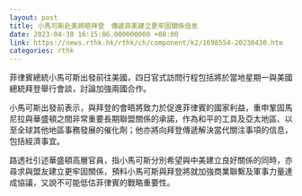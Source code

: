 ```yaml
---
layout: post
title: 小馬可斯赴美將晤拜登　傳遞菲美建立更牢固關係信息
date: 2023-04-30 16:15:06.000000000 +08:00
link: https://news.rthk.hk/rthk/ch/component/k2/1698554-20230430.htm
categories: rthk
---
```


菲律賓總統小馬可斯出發前往美國，四日官式訪問行程包括將於當地星期一與美國總統拜登舉行會談，討論加強兩國合作。

小馬可斯出發前表示，與拜登的會晤將致力於促進菲律賓的國家利益，重申鞏固馬尼拉與華盛頓之間非常重要長期聯盟關係的承諾，作為和平的工具及亞太地區、以至全球其他地區事務發展的催化劑；他亦將向拜登傳遞解決當代關注事項的信息，包括經濟事宜。

路透社引述華盛頓高層官員，指小馬可斯分別希望與中美建立良好關係的同時，亦尋求與盟友建立更牢固關係，預料小馬可斯與拜登將就加強商業聯繫及軍事力量達成協議，又說不可能低估菲律賓的戰略重要性。
